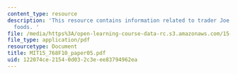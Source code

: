 ```yaml
---
content_type: resource
description: 'This resource contains information related to trader Joe''s Vs whole
  foods. '
file: /media/https%3A/open-learning-course-data-rc.s3.amazonaws.com/15-768-management-of-services-concepts-design-and-delivery-fall-2010/122074ce21540d032c3eee83794962ea_MIT15_768F10_paper05.pdf
file_type: application/pdf
resourcetype: Document
title: MIT15_768F10_paper05.pdf
uid: 122074ce-2154-0d03-2c3e-ee83794962ea
---
```

